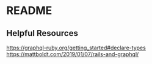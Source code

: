 # README

## Helpful Resources
https://graphql-ruby.org/getting_started#declare-types
https://mattboldt.com/2019/01/07/rails-and-graphql/